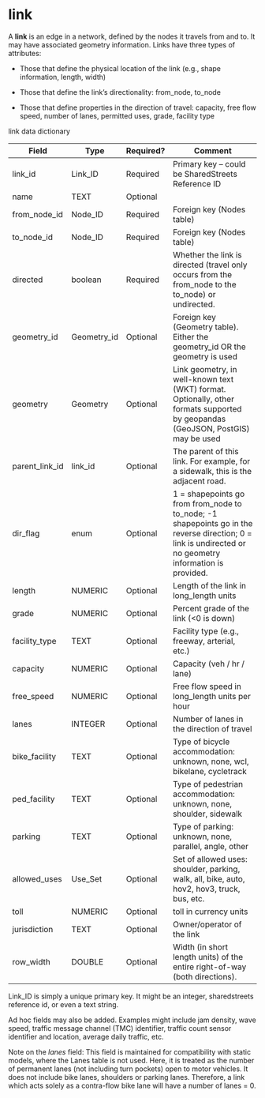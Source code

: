 # link

A **link** is an edge in a network, defined by the
nodes it travels from and to. It may have associated geometry information. Links have three
types of attributes:

  - Those that define the physical location of the link (e.g., shape information, length,
    width)

  - Those that define the link’s directionality: from\_node, to\_node

  - Those that define properties in the direction of travel: capacity,
    free flow speed, number of lanes, permitted uses, grade, facility type

link data dictionary

| Field                                   | Type                  | Required? | Comment                                                                                                                                                                       |
| --------------------------------------- | --------------------- | --------- | ----------------------------------------------------------------------------------------------------------------------------------------------------------------------------- |
| link_id | Link\_ID              | Required  | Primary key – could be SharedStreets Reference ID                                                                                                                             |
| name                                    | TEXT                  | Optional  |                                                                                                                                                                               |
| from\_node_id                              | Node\_ID            | Required  | Foreign key (Nodes table)                                                                                                                                                     |
| to\_node_id                                | Node\_ID            | Required  | Foreign key (Nodes table)                                                                                                                                                     |
| directed | boolean | Required | Whether the link is directed (travel only occurs from the from_node to the to_node) or undirected. |
| geometry_id | Geometry_id | Optional  | Foreign key (Geometry table). Either the geometry_id OR the geometry is used  |
| geometry                     | Geometry    | Optional  | Link geometry, in well-known text (WKT) format. Optionally, other formats supported by geopandas (GeoJSON, PostGIS) may be used                              |
|parent_link_id | link_id | Optional | The parent of this link. For example, for a sidewalk, this is the adjacent road.
| dir\_flag                        | enum               | Optional  | 1 = shapepoints go from from_node to to_node;  -1 shapepoints go in the reverse direction; 0 = link is undirected or no geometry information is provided.                                               |
| length  |  NUMERIC | Optional  | Length of the link in long_length units  |
| grade | NUMERIC  | Optional  |  Percent grade of the link (<0 is down) |
| facility_type | TEXT | Optional | Facility type (e.g., freeway, arterial, etc.) |
| capacity                                | NUMERIC               | Optional  | Capacity (veh / hr / lane)                                                                                                                                                           |
| free_speed                               | NUMERIC               | Optional  | Free flow speed in long_length units per hour                                                                                                                                                               |
| lanes                           | INTEGER               | Optional  | Number of lanes in the direction of travel                                                                                                                                       |
| bike_facility                            | TEXT                  | Optional  | Type of bicycle accommodation: unknown, none, wcl, bikelane, cycletrack                                                                                                       |
| ped_facility                             | TEXT                  | Optional  | Type of pedestrian accommodation: unknown, none, shoulder, sidewalk                                                                                                           |
| parking                                 | TEXT                  | Optional  | Type of parking: unknown, none, parallel, angle, other                                                                                                                        |
| allowed\_uses                           | Use\_Set              | Optional  | Set of allowed uses: shoulder, parking, walk, all, bike, auto, hov2, hov3, truck, bus, etc.                                                                                   |
| toll          | NUMERIC       | Optional  | toll in currency units                                     |
| jurisdiction  | TEXT  | Optional  | Owner/operator of the link  |
| row_width | DOUBLE  | Optional  |  Width (in short length units) of the entire right-of-way (both directions).  | 


Link_ID is simply a unique primary key.  It might be an integer, sharedstreets reference id, or even a text string. 

Ad hoc fields may also be added. Examples might include jam density, wave speed, traffic message channel (TMC) identifier, traffic count sensor identifier and location, average daily traffic, etc. 

Note on the _lanes_ field: This field is maintained for compatibility with static models, where
    the Lanes table is not used. Here, it is treated as the number of
    permanent lanes (not including turn pockets) open to motor vehicles.  It does not include bike lanes, shoulders or parking lanes.
    Therefore, a link which acts solely as a contra-flow bike lane will
    have a number of lanes = 0.
